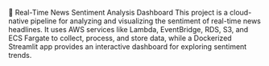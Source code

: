📰 Real-Time News Sentiment Analysis Dashboard
This project is a cloud-native pipeline for analyzing and visualizing the sentiment of real-time news headlines. It uses AWS services like Lambda, EventBridge, RDS, S3, and ECS Fargate to collect, process, and store data, while a Dockerized Streamlit app provides an interactive dashboard for exploring sentiment trends. 
